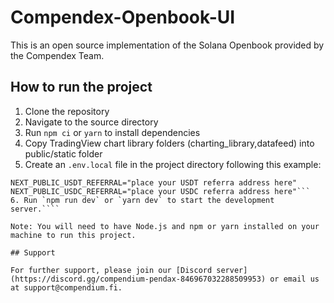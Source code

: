 # Compendex-Openbook-UI

This is an open source implementation of the Solana Openbook provided by the Compendex Team.

## How to run the project

1. Clone the repository
2. Navigate to the source directory
3. Run `npm ci` or `yarn` to install dependencies
4. Copy TradingView chart library folders (charting_library,datafeed) into public/static folder
5. Create an `.env.local` file in the project directory following this example:

````NEXT_PUBLIC_SOLANA_RPC_ENDPOINT="place your solana rpc here "
NEXT_PUBLIC_USDT_REFERRAL="place your USDT referra address here"
NEXT_PUBLIC_USDC_REFERRAL="place your USDC referra address here"```
6. Run `npm run dev` or `yarn dev` to start the development server.````

Note: You will need to have Node.js and npm or yarn installed on your machine to run this project.

## Support

For further support, please join our [Discord server](https://discord.gg/compendium-pendax-846967032288509953) or email us at support@compendium.fi.


